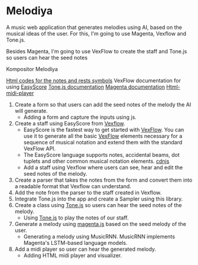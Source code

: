 # Melodiya
A music web application that generates melodies using AI, based on the musical ideas of the user. For this, I'm going to use Magenta, Vexflow and Tone.js.

Besides Magenta, I'm going to use VexFlow to create the staff and Tone.js so users can hear the seed notes

Kompositor Melodiya

[Html codes for the notes and rests symbols](https://www.htmlsymbols.xyz/musical-symbols)
VexFlow documentation for using [EasyScore](https://github.com/0xfe/vexflow/wiki/Using-EasyScore)
[Tone.js documentation](https://tonejs.github.io/)
[Magenta documentation](https://github.com/magenta/magenta)
[Html-midi-player](https://github.com/cifkao/html-midi-player)


1. Create a form so that users can add the seed notes of the melody the AI will generate.
   - Adding a form and capture the inputs using js.
2. Create a staff using EasyScore from [Vexflow](https://www.vexflow.com/).
    - EasyScore is the fastest way to get started with [VexFlow](https://www.vexflow.com/). You can use it to generate all the basic [VexFlow](https://www.vexflow.com/) elements necessary for a sequence of musical notation and extend    them with the standard VexFlow API.
    - The EasyScore language supports notes, accidental beams, dot tuplets and other common musical notation elements. [cdnjs](https://cdnjs.com/)
    - Add a staff using Vexflow where users can see, hear and edit the seed notes of the melody.
3. Create a parser that takes the notes from the form and convert them into a readable format that Vexflow can understand.
4. Add the note from the parser to the staff created in Vexflow.
5. Integrate Tone.js into the app and create a Sampler using this library.
6. Create a class using [Tone.js](https://tonejs.github.io/) so users can hear the seed notes of the melody.
    - Using [Tone.js](https://tonejs.github.io/) to play the notes of our staff.
7. Generate a melody using [magenta.js](https://github.com/magenta/magenta-js) based on the seed melody of the user.
   - Generating a melody using MusicRNN. MusicRNN implements Magenta's LSTM-based language models. 
8. Add a midi player so user can hear the generated melody.
    - Adding HTML midi player and visualizer.
